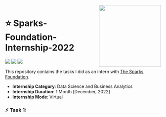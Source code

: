 <img align="right" src="https://internship.thesparksfoundation.info/assests/img/logo.png" width="200">

# :star: Sparks-Foundation-Internship-2022
![](https://img.shields.io/badge/Author-RohitRannavre-red?style=for-the-badge) ![](https://img.shields.io/badge/Programming%20Language-Python-yellow?style=for-the-badge)
![](https://img.shields.io/badge/Tools-Pandas,%20Numpy,%20Matplotlib,%20seaborn,%20sklearn-990098?style=for-the-badge)

This repository contains the tasks I did as an intern with [The Sparks Foundation](https://www.thesparksfoundationsingapore.org/).
- **Internship Category**: Data Science and Business Analytics
- **Internship Duration**: 1 Month [December, 2022]
- **Internship Mode**: Virtual

### :zap: Task 1:
